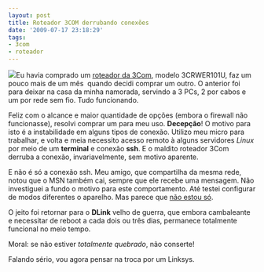 ```yaml
---
layout: post
title: Roteador 3COM derrubando conexões
date: '2009-07-17 23:18:29'
tags:
- 3com
- roteador
---
```



![](http://lat.3com.com/br/homepage07/images/3comLogo.gif)Eu havia comprado um [roteador da 3Com](http://seiti.eti.br/blog/2009/roteador-3com-3crwer101u), modelo 3CRWER101U, faz um pouco mais de um mês  quando decidi comprar um outro. O anterior foi para deixar na casa da minha namorada, servindo a 3 PCs, 2 por cabos e um por rede sem fio. Tudo funcionando.

Feliz com o alcance e maior quantidade de opções (embora o firewall não funcionasse), resolvi comprar um para meu uso. **Decepção**! O motivo para isto é a instabilidade em alguns tipos de conexão. Utilizo meu micro para trabalhar, e volta e meia necessito acesso remoto à alguns servidores *Linux* por meio de um **terminal** e conexão **ssh**. E o maldito roteador 3Com derruba a conexão, invariavelmente, sem motivo aparente.

E não é só a conexão ssh. Meu amigo, que compartilha da mesma rede, notou que o MSN também cai, sempre que ele recebe uma mensagem. Não investiguei a fundo o motivo para este comportamento. Até testei configurar de modos diferentes o aparelho. Mas parece que [não estou só](http://www.pcmech.com/forum/showthread.php?t=202341).

O jeito foi retornar para o **DLink** velho de guerra, que embora cambaleante e necessitar de reboot a cada dois ou três dias, permanece totalmente funcional no meio tempo.

Moral: se não estiver *totalmente quebrado*, não conserte!

Falando sério, vou agora pensar na troca por um Linksys.


